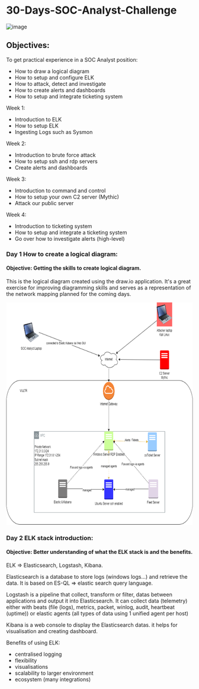 # 30-Days-SOC-Analyst-Challenge

![image](https://github.com/user-attachments/assets/ef85aaab-308d-447c-8f09-4794ebe75ee7)

## Objectives:
To get practical experience in a SOC Analyst position:
* How to draw a logical diagram
* How to setup and configure ELK
* How to attack, detect and investigate
* How to create alerts and dashboards
* How to setup and integrate ticketing system

Week 1:
* Introduction to ELK
* How to setup ELK
* Ingesting Logs such as Sysmon
  
Week 2:
* Introduction to brute force attack
* How to setup ssh and rdp servers
* Create alerts and dashboards
  
Week 3:
* Introduction to command and control
* How to setup your own C2 server (Mythic)
* Attack our public server

Week 4:
* Introduction to ticketing system
* How to setup and integrate a ticketing system
* Go over how to investigate alerts (high-level)

### Day 1 How to create a logical diagram:

#### Objective: Getting the skills to create logical diagram. 

This is the logical diagram created using the draw.io application. It's a great exercise for improving diagramming skills and serves as a representation of the network mapping planned for the coming days.

<img src="https://github.com/Matteobarcelona/30-Days-SOC-Analyst-Challenge/blob/main/30%20days%20SOC%20Analyst%20Challenge.drawio.png" alt="30 Days SOC Analyst Challenge Diagram" width="700" height="600" />

### Day 2 ELK stack introduction:

#### Objective: Better understanding of what the ELK stack is and the benefits.

ELK => Elasticsearch, Logstash, Kibana. 

Elasticsearch is a database to store logs (windows logs...) and retrieve the data. It is based on ES-QL => elastic search query language.

Logstash is a pipeline that collect, transform or  filter, datas between applications and output it into Elasticsearch. It can collect data (telemetry) either with beats (file (logs), metrics, packet, winlog, audit, heartbeat (uptime))  or elastic agents (all types of data using 1 unified agent per host)

Kibana is a web console to display the Elasticsearch datas. it helps for visualisation and creating dashboard. 

Benefits of using ELK:
* centralised logging
* flexibility
* visualisations
* scalability to larger environment
* ecosystem (many integrations)
